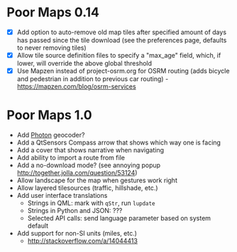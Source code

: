 Poor Maps 0.14
==============

 * [X] Add option to auto-remove old map tiles after specified amount
       of days has passed since the tile download (see the preferences
       page, defaults to never removing tiles)
 * [X] Allow tile source definition files to specify a "max_age" field,
       which, if lower, will override the above global threshold
 * [X] Use Mapzen instead of project-osrm.org for OSRM routing (adds
       bicycle and pedestrian in addition to previous car routing)
       - <https://mapzen.com/blog/osrm-services>

Poor Maps 1.0
=============

 * Add [Photon](http://photon.komoot.de/) geocoder?
 * Add a QtSensors Compass arrow that shows which way one is facing
 * Add a cover that shows narrative when navigating
 * Add ability to import a route from file
 * Add a no-download mode? (see annoying popup
   <http://together.jolla.com/question/53124>)
 * Allow landscape for the map when gestures work right
 * Allow layered tilesources (traffic, hillshade, etc.)
 * Add user interface translations
   - Strings in QML: mark with `qStr`, run `lupdate`
   - Strings in Python and JSON: ???
   - Selected API calls: send language parameter based on system default
 * Add support for non-SI units (miles, etc.)
   - <http://stackoverflow.com/a/14044413>
